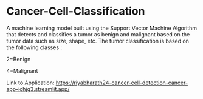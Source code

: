 # Cancer-Cell-Classification
A machine learning model built using the Support Vector Machine Algorithm that detects and classifies a tumor as benign and malignant based on the tumor data such as size, shape, etc. The tumor classification is based on the following classes : 

2=Benign  

4=Malignant

Link to Application: https://riyabharath24-cancer-cell-detection-cancer-app-ichjg3.streamlit.app/
